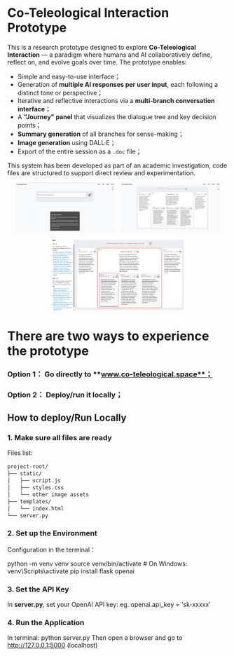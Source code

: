 # Co-Teleological Interaction Prototype

This is a research prototype designed to explore **Co-Teleological Interaction** — a paradigm where humans and AI collaboratively define, reflect on, and evolve goals over time. 
The prototype enables:
- Simple and easy-to-use interface；
- Generation of **multiple AI responses per user input**, each following a distinct tone or perspective；
- Iterative and reflective interactions via a **multi-branch conversation interface**；
- A **"Journey" panel** that visualizes the dialogue tree and key decision points；
- **Summary generation** of all branches for sense-making；
- **Image generation** using DALL·E；
- Export of the entire session as a `.doc` file；

This system has been developed as part of an academic investigation, code files are structured to support direct review and experimentation.


<p align="center">
  <img src="screenshot0.png" width="45%" style="margin-right: 10px;">
  <img src="screenshot1.png" width="45%">
</p>

<p align="center">
  <img src="screenshot2.png" width="60%">
</p>


# There are two ways to experience the prototype
### Option 1： Go directly to **www.co-teleological.space**；
### Option 2： Deploy/run it locally；

## How to deploy/Run Locally

### 1. Make sure all files are ready
Files list:
```
project-root/
├── static/
│   ├── script.js
│   ├── styles.css
│   └── other image assets
├── templates/
│   └── index.html
└── server.py
```
   

### 2. Set up the Environment
Configuration in the terminal：

python -m venv venv
source venv/bin/activate  # On Windows: venv\Scripts\activate
pip install flask openai

### 3. Set the API Key
In **server.py**, set your OpenAI API key: eg. openai.api_key = 'sk-xxxxx'

### 4. Run the Application
In terminal:  python server.py
Then open a browser and go to http://127.0.0.1:5000 (localhost)

